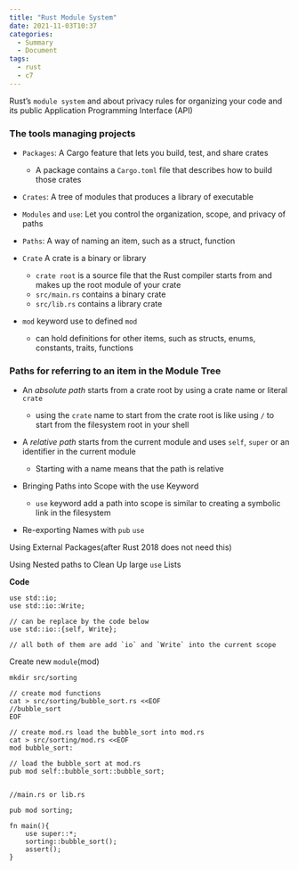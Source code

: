 ```yaml
---
title: "Rust Module System"
date: 2021-11-03T10:37
categories:
  - Summary
  - Document
tags:
  - rust
  - c7
---
```



Rust’s `module system` and about privacy rules for organizing your code and its public Application Programming Interface (API)

### The tools managing projects
* `Packages`: A Cargo feature that lets you build, test, and share crates
  * A package contains a `Cargo.toml` file that describes how to build those crates
* `Crates`: A tree of modules that produces a library of executable
* `Modules` and `use`: Let you control the organization, scope, and privacy of paths
* `Paths`: A way of naming an item, such as a struct, function


* `Crate` A crate is a binary or library
  * `crate root` is a source file that the Rust compiler starts from and makes up the root module of your crate
  * `src/main.rs` contains a binary crate
  * `src/lib.rs` contains a library crate

* `mod` keyword use to defined `mod`
  * can hold definitions for other items, such as structs, enums, constants, traits, functions 

### Paths for referring to an item in the Module Tree
* An *absolute path* starts from a crate root by using a crate name or literal `crate`
  * using the `crate` name to start from the crate root is like using `/` to start from the filesystem root in your shell
* A *relative path* starts from the current module and uses `self`, `super` or an identifier in the current module
  * Starting with a name means that the path is relative

* Bringing Paths into Scope with the use Keyword
  *  `use` keyword add a path into scope is similar to creating a symbolic link
  in the filesystem

* Re-exporting Names with `pub` `use`

Using External Packages(after Rust 2018 does not need this)

Using Nested paths to Clean Up large `use` Lists

__Code__
```
use std::io;
use std::io::Write;

// can be replace by the code below
use std::io::{self, Write};

// all both of them are add `io` and `Write` into the current scope
```

Create new `module`(mod)

```
mkdir src/sorting

// create mod functions
cat > src/sorting/bubble_sort.rs <<EOF
//bubble_sort
EOF

// create mod.rs load the bubble_sort into mod.rs
cat > src/sorting/mod.rs <<EOF
mod bubble_sort:

// load the bubble_sort at mod.rs
pub mod self::bubble_sort::bubble_sort;


//main.rs or lib.rs

pub mod sorting;

fn main(){
    use super::*;
    sorting::bubble_sort();
    assert();
}
```